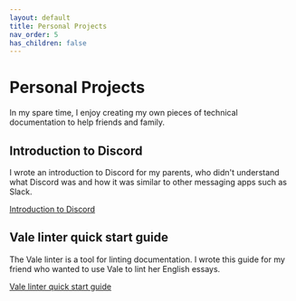 ```yaml
---
layout: default
title: Personal Projects
nav_order: 5
has_children: false
---
```

# Personal Projects

In my spare time, I enjoy creating my own pieces of technical documentation to help friends and family.

## Introduction to Discord
I wrote an introduction to Discord for my parents, who didn't understand what Discord was and how it was similar to other messaging apps such as Slack.

[Introduction to Discord](https://shuangela.github.io/portfolio/Introduction%20to%20Discord.pdf)

## Vale linter quick start guide

The Vale linter is a tool for linting documentation. I wrote this guide for my friend who wanted to use Vale to lint her English essays.

[Vale linter quick start guide](https://shuangela.github.io/portfolio/vale%20linter%20quick%20start%20guide.pdf)

